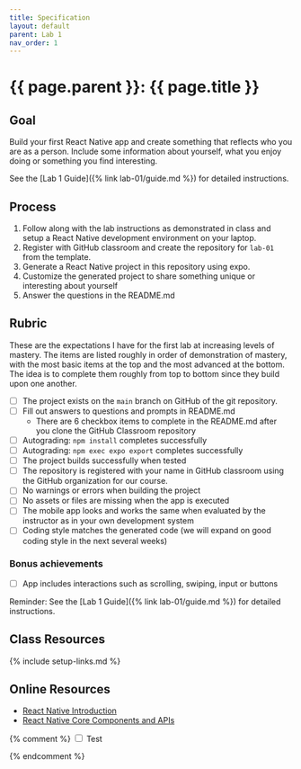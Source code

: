 ```yaml
---
title: Specification
layout: default
parent: Lab 1
nav_order: 1
---
```


# {{ page.parent }}: {{ page.title }}

## Goal

Build your first React Native app and create something that reflects who you are
as a person. Include some information about yourself, what you enjoy doing or
something you find interesting.

See the [Lab 1 Guide]({% link lab-01/guide.md %}) for detailed instructions.

## Process

1. Follow along with the lab instructions as demonstrated in class and setup a
   React Native development environment on your laptop.
2. Register with GitHub classroom and create the repository for `lab-01` from the
   template.
3. Generate a React Native project in this repository using expo.
4. Customize the generated project to share something unique or interesting
   about yourself
5. Answer the questions in the README.md

## Rubric

These are the expectations I have for the first lab at increasing levels of
mastery. The items are listed roughly in order of demonstration of mastery, with
the most basic items at the top and the most advanced at the bottom. The idea is
to complete them roughly from top to bottom since they build upon one another.

- [ ] The project exists on the `main` branch on GitHub of the git repository.
- [ ] Fill out answers to questions and prompts in README.md
    - There are 6 checkbox items to complete in the README.md after you clone the
    GitHub Classroom repository
- [ ] Autograding: `npm install` completes successfully
- [ ] Autograding: `npm exec expo export` completes successfully
- [ ] The project builds successfully when tested
- [ ] The repository is registered with your name in GitHub classroom using the
  GitHub organization for our course.
- [ ] No warnings or errors when building the project
- [ ] No assets or files are missing when the app is executed
- [ ] The mobile app looks and works the same when evaluated by the instructor
  as in your own development system
- [ ] Coding style matches the generated code (we will expand on good coding
  style in the next several weeks)

### Bonus achievements

- [ ] App includes interactions such as scrolling, swiping, input or buttons


Reminder: See the [Lab 1 Guide]({% link lab-01/guide.md %}) for detailed instructions.

## Class Resources

{% include setup-links.md %}

## Online Resources

- [React Native Introduction](https://reactnative.dev/docs/getting-started)
- [React Native Core Components and APIs](https://reactnative.dev/docs/components-and-apis)


{% comment %}
<input type="checkbox" id="test" /> <label for="test">Test</label>


<script>
var Thingy = function () {}

Thingy.prototype.setState = function(state) {
  localStorage.setItem('checked', state);
}

Thingy.prototype.getState = function() {
  return localStorage.getItem('checked');
}

function init() {
  var app = new App();
  var state = app.getState();
  var checkbox = document.querySelector('#test');

  if (state == 'true') {
    checkbox.checked = true;
  }

  checkbox.addEventListener('click', function() {
      app.setState(checkbox.checked);
  });
}

init();
</script>

{% endcomment %}

